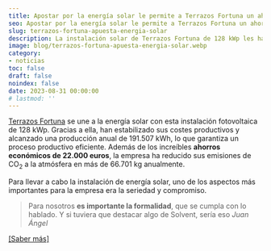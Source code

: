 ```yaml
---
title: Apostar por la energía solar le permite a Terrazos Fortuna un ahorro de 22.000 euros al año
seo: Apostar por la energía solar le permite a Terrazos Fortuna un ahorro de 22.000 euros al año - Ingeniería Solvent
slug: terrazos-fortuna-apuesta-energia-solar
description: La instalación solar de Terrazos Fortuna de 128 kWp les ha permitido estabilizar sus costes productivos
image: blog/terrazos-fortuna-apuesta-energia-solar.webp
category:
- noticias
toc: false
draft: false
noindex: false
date: 2023-08-31 00:00:00
# lastmod: ''
---
```

[Terrazos Fortuna](https://www.terrazosfortuna.com/) se une a la energía solar con esta instalación fotovoltaica de 128 kWp. Gracias a ella, han estabilizado sus costes productivos y alcanzado una producción anual de 191.507 kWh, lo que garantiza un proceso productivo eficiente. Además de los increíbles **ahorros económicos de 22.000 euros**, la empresa ha reducido sus emisiones de CO<sub>2</sub> a la atmósfera en más de 66.701 kg anualmente.

Para llevar a cabo la instalación de energía solar, uno de los aspectos más importantes para la empresa era la seriedad y compromiso.

> Para nosotros **es importante la formalidad**, que se cumpla con lo hablado. Y si tuviera que destacar algo de Solvent, sería eso
> <cite>Juan Ángel</cite>

[[Saber más]](https://murciaeconomia.com/art/92627/apostar-por-la-energia-solar-le-permite-a-terrazos-fortuna-un-ahorro-de-22000-euros-al-ano)

